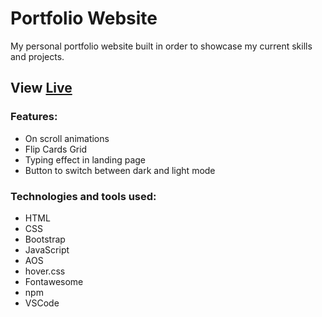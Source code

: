 # Portfolio Website

My personal portfolio website built in order to showcase my current skills and projects.

## View [Live]([https://laurarodd.com/](https://laurarodd.github.io/portfolio/))

### Features:

- On scroll animations
- Flip Cards Grid
- Typing effect in landing page
- Button to switch between dark and light mode

### Technologies and tools used:

- HTML
- CSS
- Bootstrap
- JavaScript
- AOS
- hover.css
- Fontawesome
- npm
- VSCode


